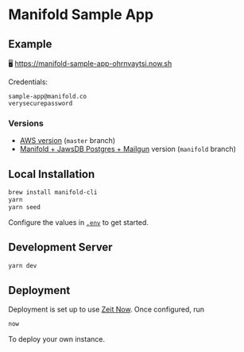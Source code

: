 # Manifold Sample App

## Example

🖥 https://manifold-sample-app-ohrnvaytsi.now.sh

Credentials:

```
sample-app@manifold.co
verysecurepassword
```

### Versions

* [AWS version][branch-master] (`master` branch)
* [Manifold + JawsDB Postgres + Mailgun][branch-manifold] version (`manifold` branch)

## Local Installation

```sh
brew install manifold-cli
yarn
yarn seed
```

Configure the values in [`.env`][dotenv] to get started.

## Development Server

```sh
yarn dev
```

## Deployment

Deployment is set up to use [Zeit Now][zeit-now]. Once configured, run

```sh
now
```

To deploy your own instance.

[branch-master]: https://github.com/manifoldco/manifold-sample-app
[branch-manifold]: https://github.com/manifoldco/manifold-sample-app/tree/manifold
[dotenv]: ./.env
[zeit-now]: https://zeit.co/now
